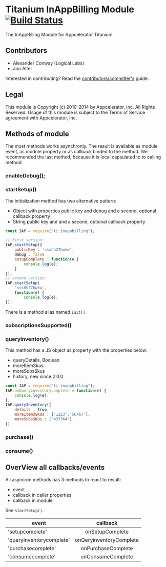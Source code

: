 # Titanium InAppBilling Module [![Build Status](https://travis-ci.org/appcelerator-modules/ti.inappbilling.png)](https://travis-ci.org/appcelerator-modules/ti.inappbilling)

The InAppBilling Module for Appcelerator Titanium

## Contributors

* Alexander Conway (Logical Labs)
* Jon Alter

Interested in contributing? Read the [contributors/committer's](https://wiki.appcelerator.org/display/community/Home) guide.

## Legal

This module is Copyright (c) 2010-2014 by Appcelerator, Inc. All Rights Reserved. Usage of this module is subject to 
the Terms of Service agreement with Appcelerator, Inc.  

## Methods of module

The most methods works asynchronly. The result is available as module event, as module property or as callback binded to the method. We recommended the last method, because it is local capsulated to to calling method.

### enableDebug();

### startSetup()

The initialization method has two alternative pattern:
* Object with properties public key and debug and a second, optional callback property
* String public key and  and a second, optional callback property

```js
const IAP = require("ti.inappbilling");

// first version:
IAP.startSetup({
	publicKey : 'ssshh27hwkw',
	debug . false
	setupComplete : function(e {
		console.log(e);
	}
});
// second version:
IAP.startSetup(
	'ssshh27hwkw',
	function(e) {
		console.log(e);
});
```


There is a method alias named `init()`.

### subscriptionsSupported()

### queryInventory()
This method has a JS object as property with the properties below:

* queryDetails, Boolean
* moreItemSkus
* moreSubsSkus
* history, new since 2.0.0
 
```js
const IAP = require("ti.inappbilling");
IAP.onQueryinventorycomplete = function(e) {
	console.log(e);
};
IAP.queryInventory({
	details : true,
	moreItemsSKUs : ['1223','56467'],
	moreSubsSKUs : ['437364']	
})
```

### purchase()

### consume()


## OverView all callbacks/events

All asyncron methods has 3 methods to react to result:

* event
* callback in caller properties
* callback in module

See `startSetup()`.

| event       |  callback          |
| ------------- |:-------------:|
| 'setupcomplete'      | onSetupComplete  |
| 'queryinventorycomplete'      | onQeryinventoryComplete     |
| 'purchasecomplete'|onPurchaseComplete    |
| 'consumecomplete'| onConsumeComplete  |
